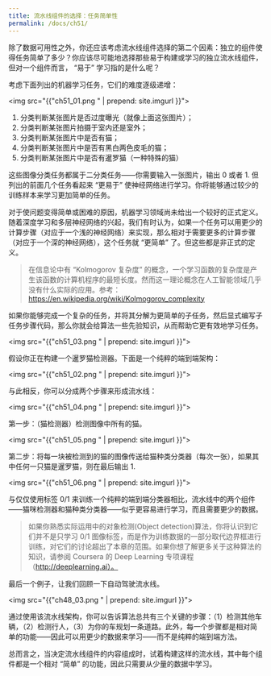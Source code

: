 ```yaml
---
title: 流水线组件的选择：任务简单性
permalink: /docs/ch51/
---
```


除了数据可用性之外，你还应该考虑流水线组件选择的第二个因素：独立的组件使得任务简单了多少？你应该尽可能地选择那些易于构建或学习的独立流水线组件，但对一个组件而言， “易于” 学习指的是什么呢？

考虑下面列出的机器学习任务，它们的难度逐级递增：

<img src="{{"ch51_01.png " | prepend: site.imgurl }}">

1. 分类判断某张图片是否过度曝光（就像上面这张图片）；
2. 分类判断某张图片拍摄于室内还是室外；
3. 分类判断某张图片中是否有猫；
4. 分类判断某张图片中是否有黑白两色皮毛的猫；
5. 分类判断某张图片中是否有暹罗猫（一种特殊的猫）

这些图像分类任务都属于二分类任务——你需要输入一张图片，输出 0 或者 1. 但列出的前面几个任务看起来 “更易于” 使神经网络进行学习。你将能够通过较少的训练样本来学习更加简单的任务。

对于使问题变得简单或困难的原因，机器学习领域尚未给出一个较好的正式定义。随着深度学习和多层神经网络的兴起，我们有时认为，如果一个任务可以用更少的计算步骤（对应于一个浅的神经网络）来实现，那么相对于需要更多的计算步骤（对应于一个深的神经网络），这个任务就 “更简单” 了。但这些都是非正式的定义。 

> 在信息论中有 “Kolmogorov 复杂度” 的概念，一个学习函数的复杂度是产生该函数的计算机程序的最短长度。然而这一理论概念在人工智能领域几乎没有什么实际的应用。参考：https://en.wikipedia.org/wiki/Kolmogorov_complexity

如果你能够完成一个复杂的任务，并将其分解为更简单的子任务，然后显式编写子任务步骤代码，那么你就会给算法一些先验知识，从而帮助它更有效地学习任务。

<img src="{{"ch51_03.png " | prepend: site.imgurl }}">

假设你正在构建一个暹罗猫检测器。下面是一个纯粹的端到端架构：

<img src="{{"ch51_02.png " | prepend: site.imgurl }}">

与此相反，你可以分成两个步骤来形成流水线：  

<img src="{{"ch51_04.png " | prepend: site.imgurl }}">

第一步：（猫检测器）检测图像中所有的猫。 

<img src="{{"ch51_05.png " | prepend: site.imgurl }}">

第二步：将每一块被检测到的猫的图像传送给猫种类分类器（每次一张），如果其中任何一只猫是暹罗猫，则在最后输出 1.  

<img src="{{"ch51_06.png " | prepend: site.imgurl }}">

与仅仅使用标签 0/1 来训练一个纯粹的端到端分类器相比，流水线中的两个组件——猫咪检测器和猫种类分类器——似乎更容易进行学习，而且需要更少的数据。 

> 如果你熟悉实际运用中的对象检测(Object detection)算法，你将认识到它们并不是只学习 0/1 图像标签，而是作为训练数据的一部分取代边界框进行训练，对它们的讨论超出了本章的范围。如果你想了解更多关于这种算法的知识，请参阅 Coursera 的 Deep Learning 专项课程（http://deeplearning.ai）。 

最后一个例子，让我们回顾一下自动驾驶流水线。

<img src="{{"ch48_03.png " | prepend: site.imgurl }}">

通过使用该流水线架构，你可以告诉算法总共有三个关键的步骤：（1）检测其他车辆，（2）检测行人，（3）为你的车规划一条道路。此外，每一个步骤都是相对简单的功能——因此可以用更少的数据来学习——而不是纯粹的端到端方法。

总而言之，当决定流水线组件的内容组成时，试着构建这样的流水线，其中每个组件都是一个相对 “简单” 的功能，因此只需要从少量的数据中学习。  
